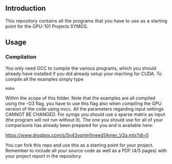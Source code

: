 ## Introduction
<p align="justify">
This repository contains all the programs that you have to use as a starting point for the GPU-101 Projects SYMGS.
</p>

## Usage

### Compilation

You only need GCC to compile the various programs, which you should already have installed if you did already setup your maching for CUDA.
To compile all the examples simply type
```
make
```
Within the scope of this folder.
Note that the examples are all compiled using the -O3 flag, you have to use this flag also when compiling the GPU version of the code using nvcc.
All the parameters regarding input settings CANNOT BE CHANGED.
For symgs you should use a sparse matrix as input (the program will not run without it).
The one you should use for all of your comparisons has already been prepared for you and is available here:

https://www.dropbox.com/s/5n43vqrtm1meed1/kmer_V2a.mtx?dl=0

You can fork this repo and use this as a starting point for your project.
Remember to include all your source code as well as a PDF (4/5 pages) with your project report in the repository.
